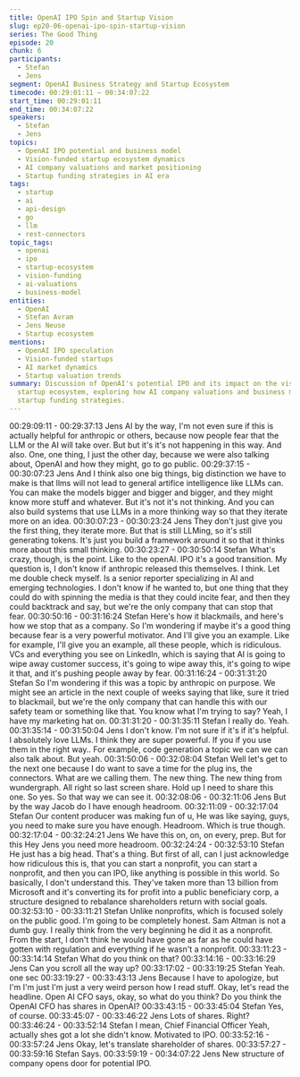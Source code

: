 ```yaml
---
title: OpenAI IPO Spin and Startup Vision
slug: ep20-06-openai-ipo-spin-startup-vision
series: The Good Thing
episode: 20
chunk: 6
participants:
  - Stefan
  - Jens
segment: OpenAI Business Strategy and Startup Ecosystem
timecode: 00:29:01:11 – 00:34:07:22
start_time: 00:29:01:11
end_time: 00:34:07:22
speakers:
  - Stefan
  - Jens
topics:
  - OpenAI IPO potential and business model
  - Vision-funded startup ecosystem dynamics
  - AI company valuations and market positioning
  - Startup funding strategies in AI era
tags:
  - startup
  - ai
  - api-design
  - go
  - llm
  - rest-connectors
topic_tags:
  - openai
  - ipo
  - startup-ecosystem
  - vision-funding
  - ai-valuations
  - business-model
entities:
  - OpenAI
  - Stefan Avram
  - Jens Neuse
  - Startup ecosystem
mentions:
  - OpenAI IPO speculation
  - Vision-funded startups
  - AI market dynamics
  - Startup valuation trends
summary: Discussion of OpenAI's potential IPO and its impact on the vision-funded
  startup ecosystem, exploring how AI company valuations and business models are reshaping
  startup funding strategies.
---
```




00:29:09:11 - 00:29:37:13
Jens
AI by the way, I'm not even sure if this is actually helpful for anthropic or others, because now
people fear that the LLM or the AI will take over. But but it's it's not happening in this way. And
also. One, one thing, I just the other day, because we were also talking about, OpenAI and how
they might, go to go public.
00:29:37:15 - 00:30:07:23
Jens
And I think also one big things, big distinction we have to make is that llms will not lead to
general artifice intelligence like LLMs can. You can make the models bigger and bigger and
bigger, and they might know more stuff and whatever. But it's not it's not thinking. And you can
also build systems that use LLMs in a more thinking way so that they iterate more on an idea.
00:30:07:23 - 00:30:23:24
Jens
They don't just give you the first thing, they iterate more. But that is still LLMing, so it's still
generating tokens. It's just you build a framework around it so that it thinks more about this small
thinking.
00:30:23:27 - 00:30:50:14
Stefan
What's crazy, though, is the point. Like to the openAI. IPO it's a good transition. My question is, I
don't know if anthropic released this themselves. I think. Let me double check myself. Is a senior
reporter specializing in AI and emerging technologies. I don't know if he wanted to, but one thing
that they could do with spinning the media is that they could incite fear, and then they could
backtrack and say, but we're the only company that can stop that fear.
00:30:50:16 - 00:31:16:24
Stefan
Here's how it blackmails, and here's how we stop that as a company. So I'm wondering if maybe
it's a good thing because fear is a very powerful motivator. And I'll give you an example. Like for
example, I'll give you an example, all these people, which is ridiculous. VCs and everything you
see on LinkedIn, which is saying that AI is going to wipe away customer success, it's going to
wipe away this, it's going to wipe it that, and it's pushing people away by fear.
00:31:16:24 - 00:31:31:20
Stefan
So I'm wondering if this was a topic by anthropic on purpose. We might see an article in the next
couple of weeks saying that like, sure it tried to blackmail, but we're the only company that can
handle this with our safety team or something like that. You know what I'm trying to say? Yeah, I
have my marketing hat on.
00:31:31:20 - 00:31:35:11
Stefan
I really do. Yeah.
00:31:35:14 - 00:31:50:04
Jens
I don't know. I'm not sure if it's if it's helpful. I absolutely love LLMs. I think they are super
powerful. If you if you use them in the right way.. For example, code generation a topic we can
we can also talk about. But yeah.
00:31:50:06 - 00:32:08:04
Stefan
Well let's get to the next one because I do want to save a time for the plug ins, the connectors.
What are we calling them. The new thing. The new thing from wundergraph. All right so last
screen share. Hold up I need to share this one. So yes. So that way we can see it.
00:32:08:06 - 00:32:11:06
Jens
But by the way Jacob do I have enough headroom.
00:32:11:09 - 00:32:17:04
Stefan
Our content producer was making fun of u, He was like saying, guys, you need to make sure
you have enough. Headroom. Which is true though.
00:32:17:04 - 00:32:24:21
Jens
We have this on, on, on every, prep. But for this Hey Jens you need more headroom.
00:32:24:24 - 00:32:53:10
Stefan
He just has a big head. That's a thing. But first of all, can I just acknowledge how ridiculous this
is, that you can start a nonprofit, you can start a nonprofit, and then you can IPO, like anything
is possible in this world. So basically, I don't understand this. They've taken more than 13 billion
from Microsoft and it's converting its for profit into a public beneficiary corp, a structure designed
to rebalance shareholders return with social goals.
00:32:53:10 - 00:33:11:21
Stefan
Unlike nonprofits, which is focused solely on the public good. I'm going to be completely honest.
Sam Altman is not a dumb guy. I really think from the very beginning he did it as a nonprofit.
From the start, I don't think he would have gone as far as he could have gotten with regulation
and everything if he wasn't a nonprofit.
00:33:11:23 - 00:33:14:14
Stefan
What do you think on that?
00:33:14:16 - 00:33:16:29
Jens
Can you scroll all the way up?
00:33:17:02 - 00:33:19:25
Stefan
Yeah. one sec
00:33:19:27 - 00:33:43:13
Jens
Because I have to apologize, but I'm I'm just I'm just a very weird person how I read stuff. Okay,
let's read the headline. Open AI CFO says, okay, so what do you think? Do you think the
OpenAI CFO has shares in OpenAI?
00:33:43:15 - 00:33:45:04
Stefan
Yes, of course.
00:33:45:07 - 00:33:46:22
Jens
Lots of shares. Right?
00:33:46:24 - 00:33:52:14
Stefan
I mean, Chief Financial Officer Yeah, actually shes got a lot she didn't know. Motivated to IPO.
00:33:52:16 - 00:33:57:24
Jens
Okay, let's translate shareholder of shares.
00:33:57:27 - 00:33:59:16
Stefan
Says.
00:33:59:19 - 00:34:07:22
Jens
New structure of company opens door for potential IPO.